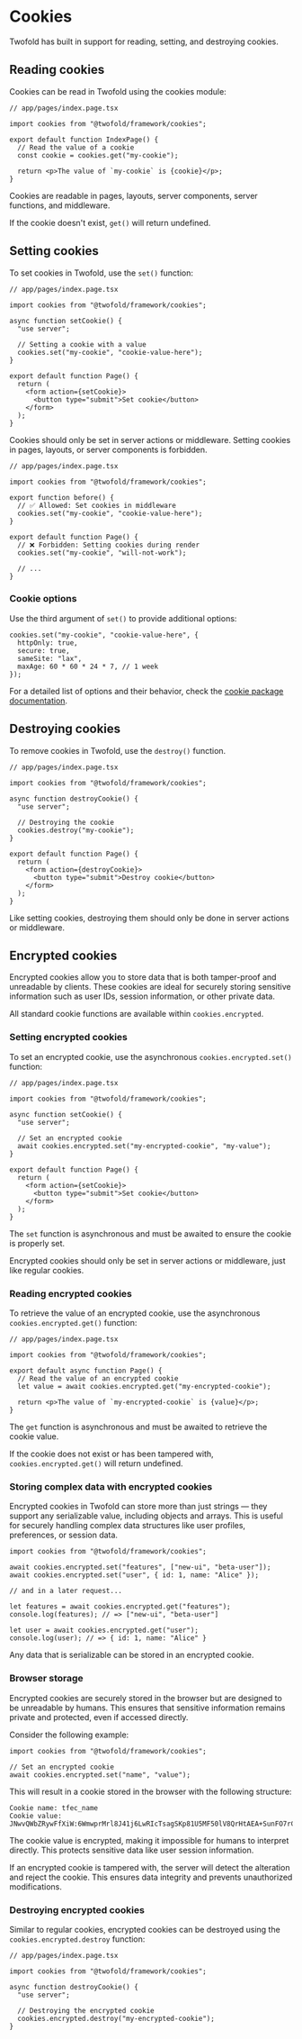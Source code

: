 # Cookies

Twofold has built in support for reading, setting, and destroying cookies.

## Reading cookies

Cookies can be read in Twofold using the cookies module:

```tsx
// app/pages/index.page.tsx

import cookies from "@twofold/framework/cookies";

export default function IndexPage() {
  // Read the value of a cookie
  const cookie = cookies.get("my-cookie");

  return <p>The value of `my-cookie` is {cookie}</p>;
}
```

Cookies are readable in pages, layouts, server components, server functions, and middleware.

If the cookie doesn't exist, `get()` will return undefined.

## Setting cookies

To set cookies in Twofold, use the `set()` function:

```tsx
// app/pages/index.page.tsx

import cookies from "@twofold/framework/cookies";

async function setCookie() {
  "use server";

  // Setting a cookie with a value
  cookies.set("my-cookie", "cookie-value-here");
}

export default function Page() {
  return (
    <form action={setCookie}>
      <button type="submit">Set cookie</button>
    </form>
  );
}
```

Cookies should only be set in server actions or middleware. Setting cookies in pages, layouts, or server components is forbidden.

```tsx
// app/pages/index.page.tsx

import cookies from "@twofold/framework/cookies";

export function before() {
  // ✅ Allowed: Set cookies in middleware
  cookies.set("my-cookie", "cookie-value-here");
}

export default function Page() {
  // ❌ Forbidden: Setting cookies during render
  cookies.set("my-cookie", "will-not-work");

  // ...
}
```

### Cookie options

Use the third argument of `set()` to provide additional options:

```tsx
cookies.set("my-cookie", "cookie-value-here", {
  httpOnly: true,
  secure: true,
  sameSite: "lax",
  maxAge: 60 * 60 * 24 * 7, // 1 week
});
```

For a detailed list of options and their behavior, check the [cookie package documentation](https://github.com/jshttp/cookie?tab=readme-ov-file#options-1).

## Destroying cookies

To remove cookies in Twofold, use the `destroy()` function.

```tsx
// app/pages/index.page.tsx

import cookies from "@twofold/framework/cookies";

async function destroyCookie() {
  "use server";

  // Destroying the cookie
  cookies.destroy("my-cookie");
}

export default function Page() {
  return (
    <form action={destroyCookie}>
      <button type="submit">Destroy cookie</button>
    </form>
  );
}
```

Like setting cookies, destroying them should only be done in server actions or middleware.

## Encrypted cookies

Encrypted cookies allow you to store data that is both tamper-proof and unreadable by clients. These cookies are ideal for securely storing sensitive information such as user IDs, session information, or other private data.

All standard cookie functions are available within `cookies.encrypted`.

### Setting encrypted cookies

To set an encrypted cookie, use the asynchronous `cookies.encrypted.set()` function:

```tsx
// app/pages/index.page.tsx

import cookies from "@twofold/framework/cookies";

async function setCookie() {
  "use server";

  // Set an encrypted cookie
  await cookies.encrypted.set("my-encrypted-cookie", "my-value");
}

export default function Page() {
  return (
    <form action={setCookie}>
      <button type="submit">Set cookie</button>
    </form>
  );
}
```

The `set` function is asynchronous and must be awaited to ensure the cookie is properly set.

Encrypted cookies should only be set in server actions or middleware, just like regular cookies.

### Reading encrypted cookies

To retrieve the value of an encrypted cookie, use the asynchronous `cookies.encrypted.get()` function:

```tsx
// app/pages/index.page.tsx

import cookies from "@twofold/framework/cookies";

export default async function Page() {
  // Read the value of an encrypted cookie
  let value = await cookies.encrypted.get("my-encrypted-cookie");

  return <p>The value of `my-encrypted-cookie` is {value}</p>;
}
```

The `get` function is asynchronous and must be awaited to retrieve the cookie value.

If the cookie does not exist or has been tampered with, `cookies.encrypted.get()` will return undefined.

### Storing complex data with encrypted cookies

Encrypted cookies in Twofold can store more than just strings — they support any serializable value, including objects and arrays. This is useful for securely handling complex data structures like user profiles, preferences, or session data.

```tsx
import cookies from "@twofold/framework/cookies";

await cookies.encrypted.set("features", ["new-ui", "beta-user"]);
await cookies.encrypted.set("user", { id: 1, name: "Alice" });

// and in a later request...

let features = await cookies.encrypted.get("features");
console.log(features); // => ["new-ui", "beta-user"]

let user = await cookies.encrypted.get("user");
console.log(user); // => { id: 1, name: "Alice" }
```

Any data that is serializable can be stored in an encrypted cookie.

### Browser storage

Encrypted cookies are securely stored in the browser but are designed to be unreadable by humans. This ensures that sensitive information remains private and protected, even if accessed directly.

Consider the following example:

```tsx
import cookies from "@twofold/framework/cookies";

// Set an encrypted cookie
await cookies.encrypted.set("name", "value");
```

This will result in a cookie stored in the browser with the following structure:

```text
Cookie name: tfec_name
Cookie value: JNwvQWbZRywFfXiW:6WmwprMrl8J41j6LwRIcTsagSKp81U5MF50lV8QrHtAEA+SunFO7rClE2lbrxBeEzlg=
```

The cookie value is encrypted, making it impossible for humans to interpret directly. This protects sensitive data like user session information.

If an encrypted cookie is tampered with, the server will detect the alteration and reject the cookie. This ensures data integrity and prevents unauthorized modifications.

### Destroying encrypted cookies

Similar to regular cookies, encrypted cookies can be destroyed using the `cookies.encrypted.destroy` function:

```tsx
// app/pages/index.page.tsx

import cookies from "@twofold/framework/cookies";

async function destroyCookie() {
  "use server";

  // Destroying the encrypted cookie
  cookies.encrypted.destroy("my-encrypted-cookie");
}
```

